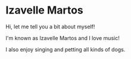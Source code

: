 # Izavelle Martos

Hi, let me tell you a bit about myself!

I'm known as Izavelle Martos and I love music! 

I also enjoy singing and petting all kinds of dogs. 
